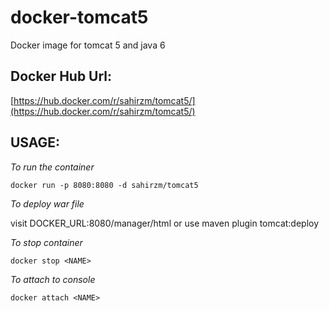 # docker-tomcat5
Docker image for tomcat 5 and java 6

## Docker Hub Url:
[https://hub.docker.com/r/sahirzm/tomcat5/](https://hub.docker.com/r/sahirzm/tomcat5/)

## USAGE:

*To run the container*
```
docker run -p 8080:8080 -d sahirzm/tomcat5
```


*To deploy war file*

visit DOCKER_URL:8080/manager/html or use maven plugin tomcat:deploy


*To stop container*
```
docker stop <NAME>
```


*To attach to console*
```
docker attach <NAME>
```
